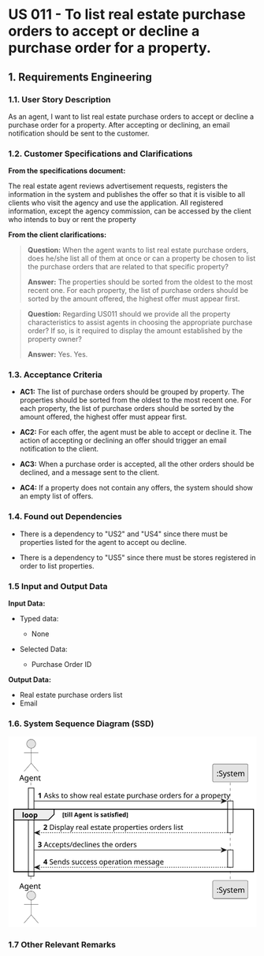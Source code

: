 # US 011 - To list real estate purchase orders to accept or decline a purchase order for a property.

## 1. Requirements Engineering

### 1.1. User Story Description

As an agent, I want to list real estate purchase orders to accept or decline a
purchase order for a property. After accepting or declining, an email notification
should be sent to the customer.

### 1.2. Customer Specifications and Clarifications 

**From the specifications document:**

The real estate agent reviews advertisement requests, registers the information in the system and
publishes the offer so that it is visible to all clients who visit the agency and use the application. All
registered information, except the agency commission, can be accessed by the client who intends to
buy or rent the property

**From the client clarifications:**

> **Question:** When the agent wants to list real estate purchase orders, does he/she list all of them at once or can a property be chosen to list the purchase orders that are related to that specific property?
>  
> **Answer:** The properties should be sorted from the oldest to the most recent one. For each property, the list of purchase orders should be sorted by the amount offered, the highest offer must appear first.


> **Question:** Regarding US011 should we provide all the property characteristics to assist agents in choosing the appropriate purchase order? If so, is it required to display the amount established by the property owner?
>
> **Answer:** Yes. Yes.


### 1.3. Acceptance Criteria

* **AC1:** The list of purchase orders should be grouped by property. The properties
  should be sorted from the oldest to the most recent one. For each property, the
  list of purchase orders should be sorted by the amount offered, the highest offer
  must appear first.


* **AC2:** For each offer, the agent must be able to accept or decline it. The action of
  accepting or declining an offer should trigger an email notification to the client.


* **AC3:**  When a purchase order is accepted, all the other orders should be declined,
  and a message sent to the client.


* **AC4:**  If a property does not contain any offers, the system should show an empty
  list of offers.

### 1.4. Found out Dependencies

* There is a dependency to "US2" and "US4" since there must be properties listed for the agent to accept ou decline.


* There is a dependency to "US5" since there must be stores registered in order to list properties.

### 1.5 Input and Output Data

**Input Data:**

* Typed data:
	* None


* Selected Data:
  * Purchase Order ID  
	
**Output Data:**

* Real estate purchase orders list
* Email

### 1.6. System Sequence Diagram (SSD)

![us011-system-sequence-diagram-0.svg](svg%2Fus011-system-sequence-diagram-0.svg)

### 1.7 Other Relevant Remarks